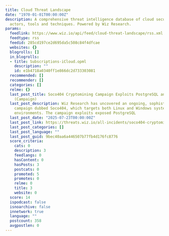 ```yaml
---
title: Cloud Threat Landscape
date: "1970-01-01T00:00:00Z"
description: A comprehensive threat intelligence database of cloud security incidents,
  actors, tools and techniques. Powered by Wiz Research.
params:
  feedlink: https://www.wiz.io/api/feed/cloud-threat-landscape/rss.xml
  feedtype: rss
  feedid: 285cd197ce2d695da5c508c84f4dfcae
  websites: {}
  blogrolls: []
  in_blogrolls:
  - title: Subscriptions-iCloud.opml
    description: ""
    id: e1b4718a0340ff1e866dc2d733303081
  recommended: []
  recommender: []
  categories: []
  relme: {}
  last_post_title: Soco404 Cryptomining Campaign Exploits PostgreSQL and Cloud Misconfigurations
    (Campaign)
  last_post_description: Wiz Research has uncovered an ongoing, sophisticated cryptomining
    campaign dubbed Soco404, which targets both Linux and Windows systems in cloud
    environments. The campaign exploits exposed PostgreSQL
  last_post_date: "2025-07-23T00:00:00Z"
  last_post_link: https://threats.wiz.io/all-incidents/soco404-cryptomining-campaign-exploits-postgresql-and-cloud-misconfigurations
  last_post_categories: []
  last_post_language: ""
  last_post_guid: 9bec40aa6a446507b77fb4d176fc8776
  score_criteria:
    cats: 0
    description: 3
    feedlangs: 0
    hasContent: 0
    hasPosts: 3
    postcats: 0
    promoted: 5
    promotes: 0
    relme: 0
    title: 3
    website: 0
  score: 14
  ispodcast: false
  isnoarchive: false
  innetwork: true
  language: ""
  postcount: 358
  avgpostlen: 0
---
```

